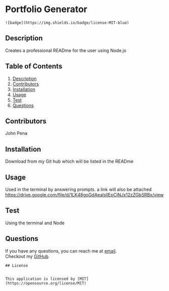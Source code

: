 
# Portfolio Generator

    ![badge](https://img.shields.io/badge/license-MIT-blue)
    

## Description
Creates a professional READme for the user using Node.js

## Table of Contents
1. [Description](#description)
2. [Contributors](#contributors)
3. [Installation](#installation)
4. [Usage](#usage)
5. [Test](#test)
6. [Questions](#questions)

## Contributors
John Pena

## Installation
Download from my Git hub which will be listed in the READme

## Usage
Used in the terminal by answering prompts. a link will also be attached
https://drive.google.com/file/d/1LK48goGdAealsllEpCiNJx12zZGbSRBx/view

## Test
Using the terminal and Node

## Questions
If you have any questions, you can reach me at [email](mailto:jmp1495@gmail.com). 
<br />
Checkout my [GitHub](https://github.com/John-Pena).


    ## License
    

    This application is licensed by [MIT](https://opensource.org/license/MIT)
    
